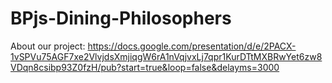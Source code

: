 # BPjs-Dining-Philosophers
About our project: 
https://docs.google.com/presentation/d/e/2PACX-1vSPVu75AGF7xe2VlvjdsXmjiqgW6rA1nVqjvxLj7qpr1KurDTtMXBRwYet6zw8VDqn8csibp93Z0fzH/pub?start=true&loop=false&delayms=3000
